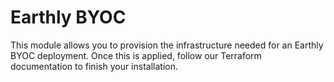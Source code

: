 # Earthly BYOC

This module allows you to provision the infrastructure needed for an Earthly BYOC deployment. Once this is applied, follow our Terraform documentation to finish your installation.
